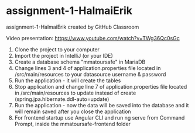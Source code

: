# assignment-1-HalmaiErik
assignment-1-HalmaiErik created by GitHub Classroom

Video presentation: 
https://www.youtube.com/watch?v=TWg36Qc0sGc

1. Clone the project to your computer
2. Import the project in IntelliJ (or your IDE)
3. Create a database schema "mmatoursafe" in MariaDB
4. Change lines 3 and 4 of application.properties file located in /src/main/resources to your datasource username & password
5. Run the application - it will create the tables
6. Stop application and change line 7 of application.properties file located in /src/main/resources to update instead of create (spring.jpa.hibernate.ddl-auto=update)
7. Run the application - now the data will be saved into the database and it will remain saved after you close the application
8. For frontend startup use Angular CLI and run ng serve from Command Prompt, inside the mmatoursafe-frontend folder
